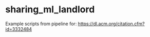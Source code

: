 # sharing_ml_landlord
Example scripts from pipeline for: https://dl.acm.org/citation.cfm?id=3332484
